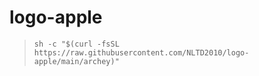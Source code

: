 # logo-apple
> `sh -c "$(curl -fsSL https://raw.githubusercontent.com/NLTD2010/logo-apple/main/archey)"`
